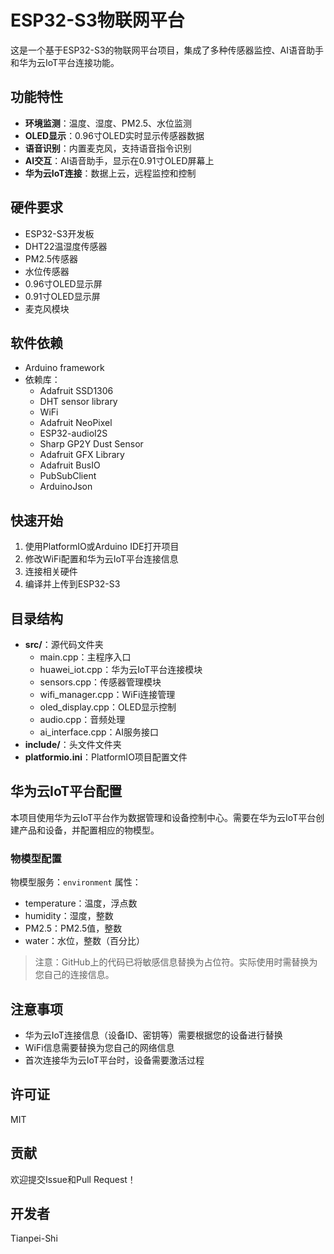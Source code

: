 # ESP32-S3物联网平台

这是一个基于ESP32-S3的物联网平台项目，集成了多种传感器监控、AI语音助手和华为云IoT平台连接功能。

## 功能特性

- **环境监测**：温度、湿度、PM2.5、水位监测
- **OLED显示**：0.96寸OLED实时显示传感器数据
- **语音识别**：内置麦克风，支持语音指令识别
- **AI交互**：AI语音助手，显示在0.91寸OLED屏幕上
- **华为云IoT连接**：数据上云，远程监控和控制

## 硬件要求

- ESP32-S3开发板
- DHT22温湿度传感器
- PM2.5传感器
- 水位传感器
- 0.96寸OLED显示屏
- 0.91寸OLED显示屏
- 麦克风模块

## 软件依赖

- Arduino framework
- 依赖库：
  - Adafruit SSD1306
  - DHT sensor library
  - WiFi
  - Adafruit NeoPixel
  - ESP32-audioI2S
  - Sharp GP2Y Dust Sensor
  - Adafruit GFX Library
  - Adafruit BusIO
  - PubSubClient
  - ArduinoJson

## 快速开始

1. 使用PlatformIO或Arduino IDE打开项目
2. 修改WiFi配置和华为云IoT平台连接信息
3. 连接相关硬件
4. 编译并上传到ESP32-S3

## 目录结构

- **src/**：源代码文件夹
  - main.cpp：主程序入口
  - huawei_iot.cpp：华为云IoT平台连接模块
  - sensors.cpp：传感器管理模块
  - wifi_manager.cpp：WiFi连接管理
  - oled_display.cpp：OLED显示控制
  - audio.cpp：音频处理
  - ai_interface.cpp：AI服务接口
- **include/**：头文件文件夹
- **platformio.ini**：PlatformIO项目配置文件

## 华为云IoT平台配置

本项目使用华为云IoT平台作为数据管理和设备控制中心。需要在华为云IoT平台创建产品和设备，并配置相应的物模型。

### 物模型配置
  
物模型服务：`environment`
属性：
- temperature：温度，浮点数
- humidity：湿度，整数
- PM2.5：PM2.5值，整数
- water：水位，整数（百分比）

> 注意：GitHub上的代码已将敏感信息替换为占位符。实际使用时需替换为您自己的连接信息。

## 注意事项

- 华为云IoT连接信息（设备ID、密钥等）需要根据您的设备进行替换
- WiFi信息需要替换为您自己的网络信息
- 首次连接华为云IoT平台时，设备需要激活过程

## 许可证

MIT

## 贡献

欢迎提交Issue和Pull Request！

## 开发者

Tianpei-Shi